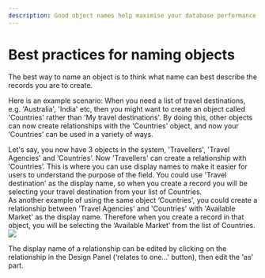 ```yaml
---
description: Good object names help maximise your database performance.
---
```


# Best practices for naming objects

The best way to name an object is to think what name can best describe the records you are to create.

Here is an example scenario: When you need a list of travel destinations, e.g. 'Australia', 'India' etc, then you might want to create an object called 'Countries' rather than 'My travel destinations'. By doing this, other objects can now create relationships with the 'Countries' object, and now your ‘Countries’ can be used in a variety of ways.

Let's say, you now have 3 objects in the system, 'Travellers', 'Travel Agencies' and ‘Countries’. Now 'Travellers' can create a relationship with ‘Countries’. This is where you can use display names to make it easier for users to understand the purpose of the field. You could use 'Travel destination' as the display name, so when you create a record you will be selecting your travel destination from your list of Countries.  
As another example of using the same object ‘Countries', you could create a relationship between 'Travel Agencies' and 'Countries' with 'Available Market' as the display name. Therefore when you create a record in that object, you will be selecting the ‘Available Market’ from the list of Countries. [![](https://downloads.intercomcdn.com/i/o/71651026/07cf2f130f0accee44904bdf/image.png)](https://downloads.intercomcdn.com/i/o/71651026/07cf2f130f0accee44904bdf/image.png)

The display name of a relationship can be edited by clicking on the relationship in the Design Panel \(‘relates to one...' button\), then edit the 'as' part.  


